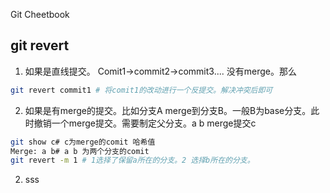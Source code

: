 Git Cheetbook



## git revert

1. 如果是直线提交。 Comit1->commit2->commit3.... 没有merge。那么

```bash
git revert commit1 # 将comit1的改动进行一个反提交。解决冲突后即可
```

2. 如果是有merge的提交。比如分支A merge到分支B。一般B为base分支。此时撤销一个merge提交。需要制定父分支。a b merge提交c

```bash
git show c# c为merge的comit 哈希值
Merge: a b# a b 为两个分支的comit
git revert -m 1 # 1选择了保留a所在的分支。2 选择b所在的分支。
```



2. sss